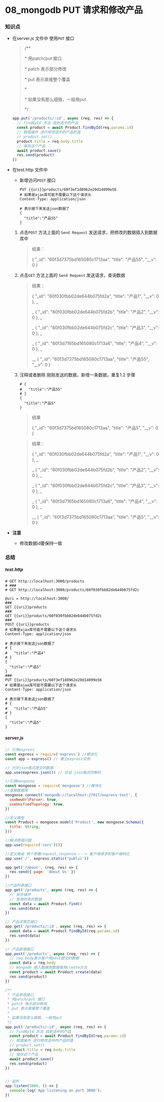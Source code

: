 # 08_mongodb PUT 请求和修改产品

### 知识点

- 在server.js 文件中 使用`PUT` 接口

  >/**
  >
  > \* 用patch/put 接口
  >
  > \* patch 表示部分修改
  >
  > \* put 表示直接整个覆盖
  >
  > \* 
  >
  > \* 如果没有那么细致，一般用put
  >
  > */

  ```js
  app.put('/products/:id', async (req, res) => {
    // findById 方法 找到选中的产品 
    const product = await Product.findById(req.params.id)
    // 赋值操作 进行修改选中的产品的值
    // product.set()
    product.title = req.body.title
    // 保存这个产品
    await product.save()
    res.send(product)
  })
  ```

- 在test.http 文件中 

  - 新增访问`POST` 接口

    ```http
    PUT {{uri}}products/60f3ef1d8962e20d14099e56
    # 如果是ajax库可能不需要以下这个请求头
    Content-Type: application/json
    
    # 表示接下来发送json数据了
    {
      "title":"产品55"
    }
    ```

  1. 点击`POST` 方法上面的 `Send Request` 发送请求，把修改的数据插入到数据库中

     >结果：
     >
     >{    "_id": "60f3d7375bd165080c1713aa",    "title": "产品55",    "__v": 0  }

  2. 点击`GET` 方法上面的 `Send Request` 发送请求，查询数据

     >结果：
     >
     >{    "_id": "60f030fbb02de644b075fd2a",    "title": "产品1",    "__v": 0  }, _
     >
     >_ {    "_id": "60f030fbb02de644b075fd2b",    "title": "产品2",    "__v": 0  }, _
     >
     >_ {    "_id": "60f030fbb02de644b075fd2c",    "title": "产品3",    "__v": 0  }, _
     >
     >_ {    "_id": "60f3d7165bd165080c1713a6",    "title": "产品4",    "__v": 0  }, _
     >
     >__ {    "_id": "60f3d7375bd165080c1713aa",    "title": "产品55",    "__v": 0  }

  3. 注释或者删除 刚刚发送的数据，新增一条数据，重复1.2 步骤

     ```http
     # {
     #   "title":"产品55"
     # }
     {
       "title":"产品5"
     }
     ```

     >结果
     >
     >{    "_id": "60f3d7375bd165080c1713aa",    "title": "产品5",    "__v": 0  }

     >结果：
     >
     >{    "_id": "60f030fbb02de644b075fd2a",    "title": "产品1",    "__v": 0  }, _
     >
     >_ {    "_id": "60f030fbb02de644b075fd2b",    "title": "产品2",    "__v": 0  }, _
     >
     >_ {    "_id": "60f030fbb02de644b075fd2c",    "title": "产品3",    "__v": 0  }, _
     >
     >_ {    "_id": "60f3d7165bd165080c1713a6",    "title": "产品4",    "__v": 0  }, _
     >
     >__ {    "_id": "60f3d7375bd165080c1713aa",    "title": "产品5",    "__v": 0  }

- **注意**

  - 修改数据id要保持一致

### 总结

##### test.http

```http
# GET http://localhost:3000/products
# ###
# GET http://localhost:3000/products/60f030fbb02de644b075fd2c

@uri = http://localhost:3000/
###
GET {{uri}}products
###
GET {{uri}}products/60f030fbb02de644b075fd2c
###
POST {{uri}}products
# 如果是ajax库可能不需要以下这个请求头
Content-Type: application/json

# 表示接下来发送json数据了
# {
#   "title":"产品4"
# }
{
  "title":"产品5"
}
###
PUT {{uri}}products/60f3ef1d8962e20d14099e56
# 如果是ajax库可能不需要以下这个请求头
Content-Type: application/json

# 表示接下来发送json数据了
# {
#   "title":"产品55"
# }
{
  "title":"产品5"
}
```

##### server.js

```js
// 引用express
const express = require('express') //模块化
const app = express() // 建立express实例

// 允许json格式提交的数据
app.use(express.json()) // 开启 json格式的解析

//引用mongoose
const mongoose = require('mongoose') //模块化
//连接数据库
mongoose.connect('mongodb://localhost:27017/express-test', {
  useNewUrlParser: true,
  useUnifiedTopology: true,
})

//定义模型
const Product = mongoose.model('Product', new mongoose.Schema({
  title: String,
}))

//解决跨域问题
app.use(require('cors')())

//定义路由 两个参数request,response----> 客户端请求和客户端响应
app.use('/', express.static('public'))

app.get('/about', (req, res) => {
  res.send({ page: 'About Us' })
})

//产品列表接口
app.get('/products', async (req, res) => {
  // 异步操作
  // 查询所有的数据
  const data = await Product.find()
  res.send(data)
})

// 产品详情页接口
app.get('/products/:id', async (req, res) => {
  const data = await Product.findById(req.params.id)
  res.send(data)
})

// 产品新增接口
app.post('/products', async (req, res) => {
  // req.body表示客户用post提交的数据
  const data = req.body
  // mongodb 插入数据到数据库用create方法
  const product = await Product.create(data)
  res.send(product)
})

/**
 * 产品修改接口
 * 用patch/put 接口
 * patch 表示部分修改
 * put 表示直接整个覆盖
 * 
 * 如果没有那么细致，一般用put
 */
app.put('/products/:id', async (req, res) => {
  // findById 方法 找到选中的产品 
  const product = await Product.findById(req.params.id)
  // 赋值操作 进行修改选中的产品的值
  // product.set()
  product.title = req.body.title
  // 保存这个产品
  await product.save()
  res.send(product)
})


// 监听
app.listen(3000, () => {
  console.log('App listening on port 3000');
})
```

